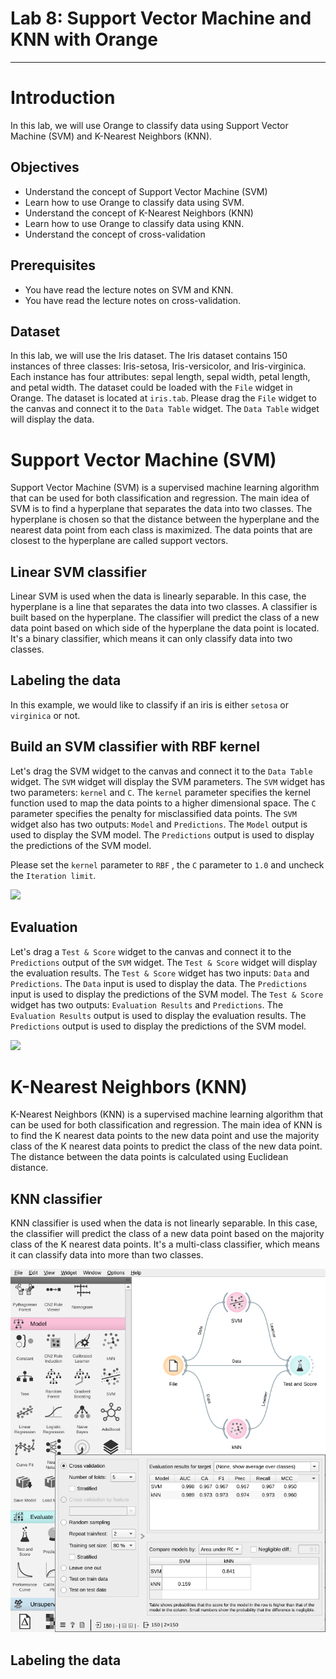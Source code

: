 # Lab 8: Support Vector Machine and KNN with Orange

---

# Introduction

In this lab, we will use Orange to classify data using Support Vector Machine (SVM) and K-Nearest Neighbors (KNN).

## Objectives

- Understand the concept of Support Vector Machine (SVM)
- Learn how to use Orange to classify data using SVM.
- Understand the concept of K-Nearest Neighbors (KNN)
- Learn how to use Orange to classify data using KNN.
- Understand the concept of cross-validation

## Prerequisites

- You have read the lecture notes on SVM and KNN.
- You have read the lecture notes on cross-validation.

## Dataset

In this lab, we will use the Iris dataset. The Iris dataset contains 150 instances of three classes: Iris-setosa, Iris-versicolor, and Iris-virginica. Each instance has four attributes: sepal length, sepal width, petal length, and petal width. The dataset could be loaded with the `File` widget in Orange. The dataset is located at `iris.tab`. Please drag the `File` widget to the canvas and connect it to the `Data Table` widget. The `Data Table` widget will display the data.

# Support Vector Machine (SVM)

Support Vector Machine (SVM) is a supervised machine learning algorithm that can be used for both classification and regression. The main idea of SVM is to find a hyperplane that separates the data into two classes. The hyperplane is chosen so that the distance between the hyperplane and the nearest data point from each class is maximized. The data points that are closest to the hyperplane are called support vectors.

## Linear SVM classifier

Linear SVM is used when the data is linearly separable. In this case, the hyperplane is a line that separates the data into two classes. A classifier is built based on the hyperplane. The classifier will predict the class of a new data point based on which side of the hyperplane the data point is located. It's a binary classifier, which means it can only classify data into two classes.

## Labeling the data

In this example, we would like to classify if an iris is either `setosa` or `virginica` or not.

## Build an SVM classifier with RBF kernel

Let's drag the SVM widget to the canvas and connect it to the `Data Table` widget. The `SVM` widget will display the SVM parameters. The `SVM` widget has two parameters: `kernel` and `C`. The `kernel` parameter specifies the kernel function used to map the data points to a higher dimensional space. The `C` parameter specifies the penalty for misclassified data points. The `SVM` widget also has two outputs: `Model` and `Predictions`. The `Model` output is used to display the SVM model. The `Predictions` output is used to display the predictions of the SVM model.

Please set the `kernel` parameter to `RBF` , the `C` parameter to `1.0` and uncheck the `Iteration limit`.

![](Lab8/iris-svm.gif)

## Evaluation

Let's drag a `Test & Score` widget to the canvas and connect it to the `Predictions` output of the `SVM` widget. The `Test & Score` widget will display the evaluation results. The `Test & Score` widget has two inputs: `Data` and `Predictions`. The `Data` input is used to display the data. The `Predictions` input is used to display the predictions of the SVM model. The `Test & Score` widget has two outputs: `Evaluation Results` and `Predictions`. The `Evaluation Results` output is used to display the evaluation results. The `Predictions` output is used to display the predictions of the SVM model.

![](Lab8/iris-svm-evaluation.gif)

# K-Nearest Neighbors (KNN)

K-Nearest Neighbors (KNN) is a supervised machine learning algorithm that can be used for both classification and regression. The main idea of KNN is to find the K nearest data points to the new data point and use the majority class of the K nearest data points to predict the class of the new data point. The distance between the data points is calculated using Euclidean distance.

## KNN classifier

KNN classifier is used when the data is not linearly separable. In this case, the classifier will predict the class of a new data point based on the majority class of the K nearest data points. It's a multi-class classifier, which means it can classify data into more than two classes.

![](Lab8/knn.png)

## Labeling the data